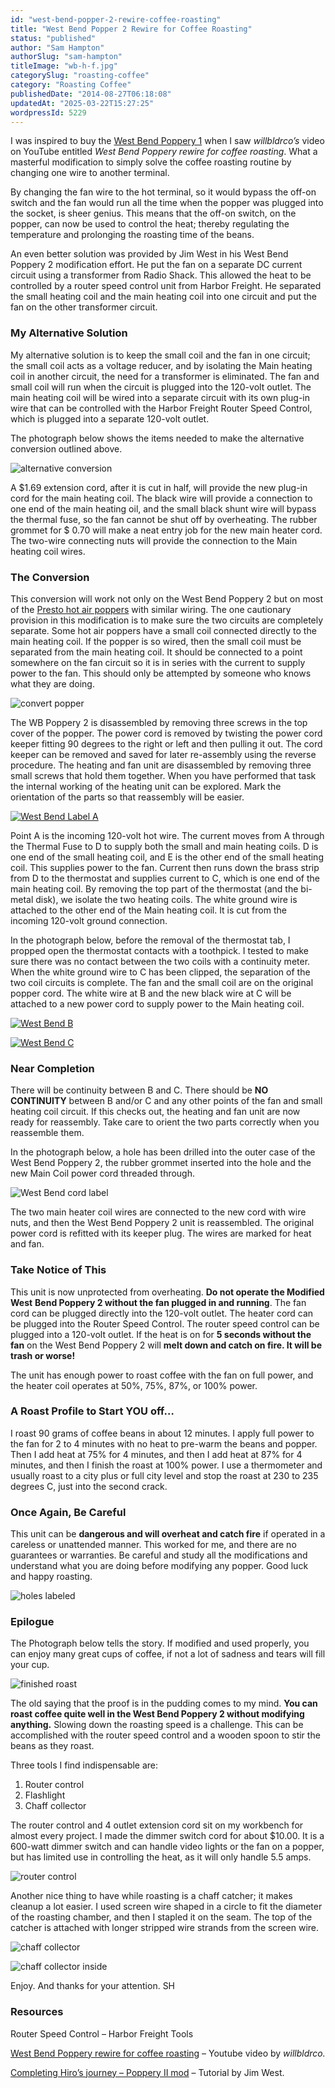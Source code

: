 ```yaml
---
id: "west-bend-popper-2-rewire-coffee-roasting"
title: "West Bend Popper 2 Rewire for Coffee Roasting"
status: "published"
author: "Sam Hampton"
authorSlug: "sam-hampton"
titleImage: "wb-h-f.jpg"
categorySlug: "roasting-coffee"
category: "Roasting Coffee"
publishedDate: "2014-08-27T06:18:08"
updatedAt: "2025-03-22T15:27:25"
wordpressId: 5229
---
```


I was inspired to buy the [West Bend Poppery 1](http://ineedcoffee.com/roasting-coffee-in-a-popcorn-popper/) when I saw *willbldrco’s* video on YouTube entitled *West Bend Poppery rewire for coffee roasting*. What a masterful modification to simply solve the coffee roasting routine by changing one wire to another terminal.

By changing the fan wire to the hot terminal, so it would bypass the off-on switch and the fan would run all the time when the popper was plugged into the socket, is sheer genius. This means that the off-on switch, on the popper, can now be used to control the heat; thereby regulating the temperature and prolonging the roasting time of the beans.

An even better solution was provided by Jim West in his West Bend Poppery 2 modification effort. He put the fan on a separate DC current circuit using a transformer from Radio Shack. This allowed the heat to be controlled by a router speed control unit from Harbor Freight. He separated the small heating coil and the main heating coil into one circuit and put the fan on the other transformer circuit.

### My Alternative Solution

My alternative solution is to keep the small coil and the fan in one circuit; the small coil acts as a voltage reducer, and by isolating the Main heating coil in another circuit, the need for a transformer is eliminated. The fan and small coil will run when the circuit is plugged into the 120-volt outlet. The main heating coil will be wired into a separate circuit with its own plug-in wire that can be controlled with the Harbor Freight Router Speed Control, which is plugged into a separate 120-volt outlet.

The photograph below shows the items needed to make the alternative conversion outlined above.

![alternative conversion](wb-diy-setup.jpg)

A $1.69 extension cord, after it is cut in half, will provide the new plug-in cord for the main heating coil. The black wire will provide a connection to one end of the main heating oil, and the small black shunt wire will bypass the thermal fuse, so the fan cannot be shut off by overheating. The rubber grommet for $ 0.70 will make a neat entry job for the new main heater cord. The two-wire connecting nuts will provide the connection to the Main heating coil wires.

### The Conversion

This conversion will work not only on the West Bend Poppery 2 but on most of the [Presto hot air poppers](http://ineedcoffee.com/poplite-coffee-roaster/) with similar wiring. The one cautionary provision in this modification is to make sure the two circuits are completely separate. Some hot air poppers have a small coil connected directly to the main heating coil. If the popper is so wired, then the small coil must be separated from the main heating coil. It should be connected to a point somewhere on the fan circuit so it is in series with the current to supply power to the fan. This should only be attempted by someone who knows what they are doing.

![convert popper](wb-hack-setup.jpg)

The WB Poppery 2 is disassembled by removing three screws in the top cover of the popper. The power cord is removed by twisting the power cord keeper fitting 90 degrees to the right or left and then pulling it out. The cord keeper can be removed and saved for later re-assembly using the reverse procedure. The heating and fan unit are disassembled by removing three small screws that hold them together. When you have performed that task the internal working of the heating unit can be explored. Mark the orientation of the parts so that reassembly will be easier.

[![West Bend Label A](wb-label-A-650x487.jpg)](http://ineedcoffee.com/wp-content/uploads/2014/08/wb-label-A.jpg)

Point A is the incoming 120-volt hot wire. The current moves from A through the Thermal Fuse to D to supply both the small and main heating coils. D is one end of the small heating coil, and E is the other end of the small heating coil. This supplies power to the fan. Current then runs down the brass strip from D to the thermostat and supplies current to C, which is one end of the main heating coil. By removing the top part of the thermostat (and the bi-metal disk), we isolate the two heating coils. The white ground wire is attached to the other end of the Main heating coil. It is cut from the incoming 120-volt ground connection.

In the photograph below, before the removal of the thermostat tab, I propped open the thermostat contacts with a toothpick. I tested to make sure there was no contact between the two coils with a continuity meter. When the white ground wire to C has been clipped, the separation of the two coil circuits is complete. The fan and the small coil are on the original popper cord. The white wire at B and the new black wire at C will be attached to a new power cord to supply power to the Main heating coil.

[![West Bend B](wb-label-B-650x487.jpg)](http://ineedcoffee.com/wp-content/uploads/2014/08/wb-label-B.jpg)

[![West Bend C](wb-label-C-650x487.jpg)](http://ineedcoffee.com/wp-content/uploads/2014/08/wb-label-C.jpg)

### Near Completion

There will be continuity between B and C. There should be **NO CONTINUITY** between B and/or C and any other points of the fan and small heating coil circuit. If this checks out, the heating and fan unit are now ready for reassembly. Take care to orient the two parts correctly when you reassemble them.

In the photograph below, a hole has been drilled into the outer case of the West Bend Poppery 2, the rubber grommet inserted into the hole and the new Main Coil power cord threaded through.

![West Bend cord label](wb-cord-label.jpg)

The two main heater coil wires are connected to the new cord with wire nuts, and then the West Bend Poppery 2 unit is reassembled. The original power cord is refitted with its keeper plug. The wires are marked for heat and fan.

### Take Notice of This

This unit is now unprotected from overheating. **Do not operate the Modified West** **Bend Poppery 2 without the fan plugged in and running**. The fan cord can be plugged directly into the 120-volt outlet. The heater cord can be plugged into the Router Speed Control. The router speed control can be plugged into a 120-volt outlet. If the heat is on for **5 seconds without the fan** on the West Bend Poppery 2 will **melt down and catch on fire. It will be trash or worse!**

The unit has enough power to roast coffee with the fan on full power, and the heater coil operates at 50%, 75%, 87%, or 100% power.

### A Roast Profile to Start YOU off…

I roast 90 grams of coffee beans in about 12 minutes. I apply full power to the fan for 2 to 4 minutes with no heat to pre-warm the beans and popper. Then I add heat at 75% for 4 minutes, and then I add heat at 87% for 4 minutes, and then I finish the roast at 100% power. I use a thermometer and usually roast to a city plus or full city level and stop the roast at 230 to 235 degrees C, just into the second crack.

### Once Again, Be Careful

This unit can be **dangerous and will overheat and catch fire** if operated in a careless or unattended manner. This worked for me, and there are no guarantees or warranties. Be careful and study all the modifications and understand what you are doing before modifying any popper. Good luck and happy roasting.

![holes labeled](wb-h-f.jpg)

### Epilogue

The Photograph below tells the story. If modified and used properly, you can enjoy many great cups of coffee, if not a lot of sadness and tears will fill your cup.

![finished roast](wb-finished-roast.jpg)

The old saying that the proof is in the pudding comes to my mind. **You can roast coffee quite well in the West Bend Poppery 2 without modifying anything.** Slowing down the roasting speed is a challenge. This can be accomplished with the router speed control and a wooden spoon to stir the beans as they roast.

Three tools I find indispensable are:

1.  Router control
2.  Flashlight
3.  Chaff collector

The router control and 4 outlet extension cord sit on my workbench for almost every project. I made the dimmer switch cord for about $10.00. It is a 600-watt dimmer switch and can handle video lights or the fan on a popper, but has limited use in controlling the heat, as it will only handle 5.5 amps.

![router control](wb-dial.jpg)

Another nice thing to have while roasting is a chaff catcher; it makes cleanup a lot easier. I used screen wire shaped in a circle to fit the diameter of the roasting chamber, and then I stapled it on the seam. The top of the catcher is attached with longer stripped wire strands from the screen wire.

![chaff collector](wb-mesh-outside.jpg)

![chaff collector inside](wb-mesh.jpg)

Enjoy. And thanks for your attention. SH

### Resources

Router Speed Control – Harbor Freight Tools

[West Bend Poppery rewire for coffee roasting](https://www.youtube.com/watch?v=RsAJW_yvZMM&feature=youtu.be&ab_channel=willbldrco) – Youtube video by *willbldrco.*

[Completing Hiro’s journey – Poppery II mod](http://popperyii.blogspot.com/2011/01/completing-hiros-journey-poppery-ii-mod.html) – Tutorial by Jim West.